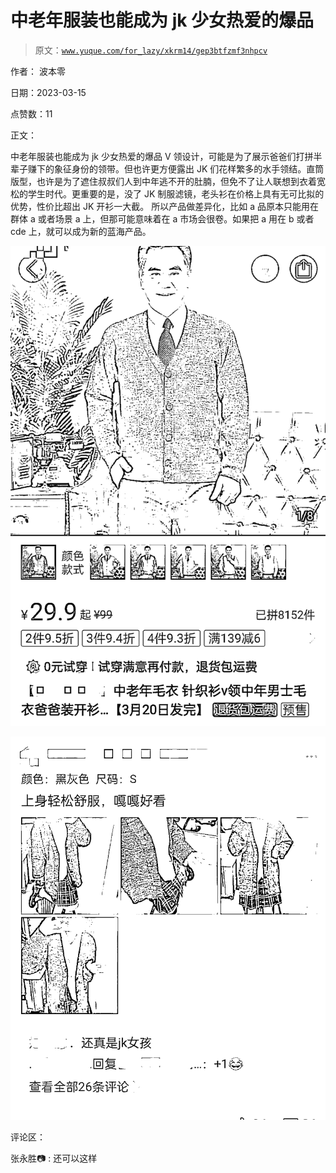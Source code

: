 # 中老年服装也能成为 jk 少女热爱的爆品

> 原文：[`www.yuque.com/for_lazy/xkrm14/gep3btfzmf3nhpcv`](https://www.yuque.com/for_lazy/xkrm14/gep3btfzmf3nhpcv)

作者： 波本零

日期：2023-03-15

点赞数：11

正文：

中老年服装也能成为 jk 少女热爱的爆品 V 领设计，可能是为了展示爸爸们打拼半辈子赚下的象征身份的领带。但也许更方便露出 JK 们花样繁多的水手领结。直筒版型，也许是为了遮住叔叔们人到中年逃不开的肚腩，但免不了让人联想到衣着宽松的学生时代。更重要的是，没了 JK 制服滤镜，老头衫在价格上具有无可比拟的优势，性价比超出 JK 开衫一大截。 所以产品做差异化，比如 a 品原本只能用在群体 a 或者场景 a 上，但那可能意味着在 a 市场会很卷。如果把 a 用在 b 或者 cde 上，就可以成为新的蓝海产品。

![](img/2eede855d5088a98a3d79b93f7454f33.png)

![](img/ce340965fdd49e1200860ff1412f897c.png)  

评论区：

张永胜📷 : 还可以这样



